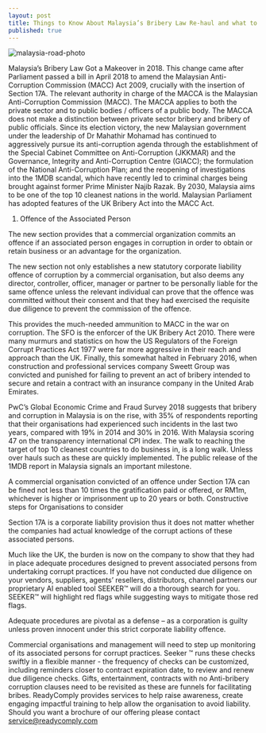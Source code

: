 ```yaml
---
layout: post
title: Things to Know About Malaysia’s Bribery Law Re-haul and what to do next
published: true
---
```


![malaysia-road-photo](https://readycomply.com/assets/images/image02.jpg?v12283249917551)

Malaysia’s Bribery Law Got a Makeover in 2018. This change came after Parliament passed a bill in April 2018 to amend the Malaysian Anti-Corruption Commission (MACC) Act 2009, crucially with the insertion of Section 17A. 
The relevant authority in charge of the MACCA is the Malaysian Anti-Corruption Commission (MACC). The MACCA applies to both the private sector and to public bodies / officers of a public body. The MACCA does not make a distinction between private sector bribery and bribery of public officials.
Since its election victory, the new Malaysian government under the leadership of Dr Mahathir Mohamad has continued to aggressively pursue its anti-corruption agenda through the establishment of the Special Cabinet Committee on Anti-Corruption (JKKMAR) and the Governance, Integrity and Anti-Corruption Centre (GIACC); the formulation of the National Anti-Corruption Plan; and the reopening of investigations into the 1MDB scandal, which have recently led to criminal charges being brought against former Prime Minister Najib Razak. By 2030, Malaysia aims to be one of the top 10 cleanest nations in the world. 
Malaysian Parliament has adopted features of the UK Bribery Act into the MACC Act.

1. Offence of the Associated Person

The new section provides that a commercial organization commits an offence if an associated person engages in corruption in order to obtain or retain business or an advantage for the organization.

The new section not only establishes a new statutory corporate liability offence of corruption by a commercial organisation, but also deems any director, controller, officer, manager or partner to be personally liable for the same offence unless the relevant individual can prove that the offence was committed without their consent and that they had exercised the requisite due diligence to prevent the commission of the offence.

This provides the much-needed ammunition to MACC in the war on corruption.
The SFO is the enforcer of the UK Bribery Act 2010. There were many murmurs and statistics on how the US Regulators of the Foreign Corrupt Practices Act 1977 were far more aggressive in their reach and approach than the UK. Finally, this somewhat halted in February 2016, when construction and professional services company Sweett Group was convicted and punished for failing to prevent an act of bribery intended to secure and retain a contract with an insurance company in the United Arab Emirates.

PwC’s Global Economic Crime and Fraud Survey 2018 suggests that bribery and corruption in Malaysia is on the rise, with 35% of respondents reporting that their organisations had experienced such incidents in the last two years, compared with 19% in 2014 and 30% in 2016. With Malaysia scoring 47 on the transparency international CPI index. The walk to reaching the target of top 10 cleanest countries to do business in, is a long walk. Unless over hauls such as these are quickly implemented. The public release of the 1MDB report in Malaysia signals an important milestone. 

A commercial organisation convicted of an offence under Section 17A can be fined not less than 10 times the gratification paid or offered, or RM1m, whichever is higher or imprisonment up to 20 years or both.
Constructive steps for Organisations to consider

Section 17A is a corporate liability provision thus it does not matter whether the companies had actual knowledge of the corrupt actions of these associated persons. 

Much like the UK, the burden is now on the company to show that they had in place adequate procedures designed to prevent associated persons from undertaking corrupt practices. If you have not conducted due diligence on your vendors, suppliers, agents’ resellers, distributors, channel partners our proprietary AI enabled tool SEEKER™ will do a thorough search for you. SEEKER™ will highlight red flags while suggesting ways to mitigate those red flags.

Adequate procedures are pivotal as a defense – as a corporation is guilty unless proven innocent under this strict corporate liability offence.

Commercial organisations and management will need to step up monitoring of its associated persons for corrupt practices. Seeker ™ runs these checks swiftly in a flexible manner - the frequency of checks can be customized, including reminders closer to contract expiration date, to review and renew due diligence checks. 
Gifts, entertainment, contracts with no Anti-bribery corruption clauses need to be revisited as these are funnels for facilitating bribes. ReadyComply provides services to help raise awareness, create engaging impactful training to help allow the organisation to avoid liability.
Should you want a brochure of our offering please contact [service@readycomply.com](mailto:service@readycomply.com)
